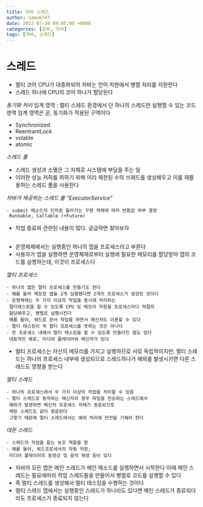 ```yaml
---
title: 자바 스레드
author: namu6747
date: 2022-07-30 09:05:00 +0900
categories: [공부, 자바]
tags: [자바, 스레드]
---
```


# 스레드

- 멀티 코어 CPU가 대중화되어 자바는 언어 차원에서 병렬 처리를 지원한다
- 스레드 하나에 CPU의 코어 하나가 할당된다

*동기화 처리*
임계 영역 : 멀티 스레드 환경에서 단 하나의 스레드만 실행할 수 있는 코드 영역
임계 영역은 곧, 동기화가 적용된 구역이다
- Synchronized
- ReentrantLock
- volatile
- atomic

*스레드 풀*
- 스레드 생성과 소멸은 그 자체로 시스템에 부담을 주는 일
- 이러한 성능 저하를 피하기 위해 미리 제한된 수의 쓰레드를 생성해두고
 이를 재활용하는 스레드 풀을 사용한다

*자바가 제공하는 스레드 풀 "ExecutorService"*
```
- submit 메소드의 인자로 들어가는 구현 객체에 따라 반환값 여부 결정
 Runnable, Callable (+Future)
```
- 작업 종료와 관련된 내용이 많다. 궁금하면 찾아보자

## 
- 운영체제에서는 실행중인 하나의 앱을 프로세스라고 부른다
- 사용자가 앱을 실행하면 운영체제로부터 실행에 필요한 메모리를
 할당받아 앱의 코드를 실행하는데, 이것이 프로세스다

*멀티 프로세스*
```
- 하나의 앱은 멀티 프로세스를 만들기도 한다
- 예를 들어 메모장 앱을 2개 실행했다면 2개의 프로세스가 생성된 것이다
- 운영체제는 두 가지 이상의 작업을 동시에 처리하는 
 멀티태스킹을 할 수 있도록 CPU 및 메모리 자원을 프로세스마다 적절히
 할당해주고, 병렬로 실행시킨다
 예를 들어, 워드로 문서 작업을 하면서 메신저도 이용할 수 있다
- 멀티 태스킹이 꼭 멀티 프로세스를 뜻하는 것은 아니다
- 한 프로세스 내에서 멀티 태스킹을 할 수 있도록 만들어진 앱도 있다
 대표적인 예로, 미디어 플레이어와 메신저가 있다
```
- 멀티 프로세스는 자신의 메모리를 가지고 실행하므로 서로 독립적이지만,
 멀티 스레드는 하나의 프로세스 내부에 생성되므로 스레드하나가
 예외를 발생시키면 다른 스레드도 영향을 받는다

*멀티 스레드*
```
- 하나의 프로세스에서 두 가지 이상의 작업을 처리할 수 있음
- 멀티 스레드로 동작하는 메신저의 경우 파일을 전송하는 스레드에서
 예외가 발생하면 메신저 프로세스 자체가 종료되므로 
 채팅 스레드도 같이 종료된다
 그렇기 때문에 멀티 스레드에서는 예외 처리에 만전을 기해야 한다
```

*데몬 스레드*
```
- 스레드의 작업을 돕는 보조 역할을 함
- 예를 들어, 워드프로세서의 자동 저장,
 미디어 플레이어의 동영상 및 음악 재생 등이 있다
```

- 자바의 모든 앱은 메인 스레드가 메인 메소드를 실행하면서 시작한다
 이때 메인 스레드는 필요에따라 작업 스레드들을 만들어서
 병렬로 코드를 실행할 수 있다
- 즉 멀티 스레드를 생성해서 멀티 태스킹을 수행하는 것이다
- 멀티 스레드 앱에서는 실행중인 스레드가 하나라도 있다면
 메인 스레드가 종료되더라도 프로세스가 종료되지 않는다














